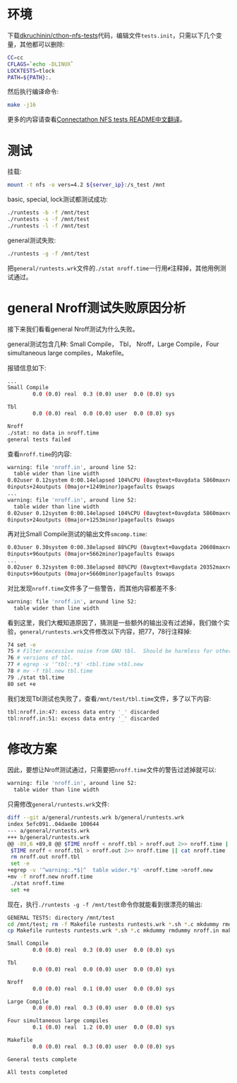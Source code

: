 # 环境

下载[dkruchinin/cthon-nfs-tests](https://github.com/dkruchinin/cthon-nfs-tests)代码，编辑文件`tests.init`，只需以下几个变量，其他都可以删除:
```sh
CC=cc
CFLAGS=`echo -DLINUX`
LOCKTESTS=tlock
PATH=${PATH}:.
```

然后执行编译命令:
```sh
make -j16
```

更多的内容请查看[Connectathon NFS tests README中文翻译](https://chenxiaosong.com/src/translations/nfs/cthon-nfs-tests-readme.html)。

# 测试

挂载:
```sh
mount -t nfs -o vers=4.2 ${server_ip}:/s_test /mnt
```

basic, special, lock测试都测试成功:
```sh
./runtests -b -f /mnt/test
./runtests -s -f /mnt/test
./runtests -l -f /mnt/test
```

general测试失败:
```sh
./runtests -g -f /mnt/test
```

把`general/runtests.wrk`文件的`./stat nroff.time`一行用`#`注释掉，其他用例测试通过。

# general Nroff测试失败原因分析

接下来我们看看general Nroff测试为什么失败。

general测试包含几种: Small Compile， Tbl， Nroff，Large Compile，Four simultaneous large compiles，Makefile。

报错信息如下:
```sh
...
Small Compile
        0.0 (0.0) real  0.3 (0.0) user  0.0 (0.0) sys

Tbl
        0.0 (0.0) real  0.0 (0.0) user  0.0 (0.0) sys

Nroff
./stat: no data in nroff.time
general tests failed
```

查看`nroff.time`的内容:
```sh
warning: file 'nroff.in', around line 52:                                      
  table wider than line width                                                  
0.02user 0.12system 0:00.14elapsed 104%CPU (0avgtext+0avgdata 5860maxresident)k
0inputs+24outputs (0major+1249minor)pagefaults 0swaps
...                          
warning: file 'nroff.in', around line 52:                                      
  table wider than line width                                                  
0.02user 0.12system 0:00.14elapsed 104%CPU (0avgtext+0avgdata 5860maxresident)k
0inputs+24outputs (0major+1253minor)pagefaults 0swaps                          
```

再对比Small Compile测试的输出文件`smcomp.time`:
```sh
0.03user 0.30system 0:00.38elapsed 88%CPU (0avgtext+0avgdata 20608maxresident)k
0inputs+96outputs (0major+5662minor)pagefaults 0swaps
...
0.02user 0.32system 0:00.38elapsed 88%CPU (0avgtext+0avgdata 20352maxresident)k
0inputs+96outputs (0major+5660minor)pagefaults 0swaps
```

对比发现`nroff.time`文件多了一些警告，而其他内容都差不多:
```sh
warning: file 'nroff.in', around line 52:                                      
  table wider than line width    
```

看到这里，我们大概知道原因了，猜测是一些额外的输出没有过滤掉，我们做个实验，`general/runtests.wrk`文件修改以下内容，把77，78行注释掉:
```sh
74 set -e
75 # Filter excessive noise from GNU tbl.  Should be harmless for other
76 # versions of tbl.
77 # egrep -v '^tbl:.*$' <tbl.time >tbl.new
78 # mv -f tbl.new tbl.time
79 ./stat tbl.time
80 set +e
```

我们发现Tbl测试也失败了，查看`/mnt/test/tbl.time`文件，多了以下内容:
```sh
tbl:nroff.in:47: excess data entry '_' discarded
tbl:nroff.in:51: excess data entry '_' discarded
```

# 修改方案

因此，要想让Nroff测试通过，只需要把`nroff.time`文件的警告过滤掉就可以:
```sh
warning: file 'nroff.in', around line 52:                                      
  table wider than line width        
```

只需修改`general/runtests.wrk`文件:
```sh
diff --git a/general/runtests.wrk b/general/runtests.wrk
index 5efc091..04dae8e 100644
--- a/general/runtests.wrk
+++ b/general/runtests.wrk
@@ -89,6 +89,8 @@ $TIME nroff < nroff.tbl > nroff.out 2>> nroff.time || cat nroff.time
 $TIME nroff < nroff.tbl > nroff.out 2>> nroff.time || cat nroff.time
 rm nroff.out nroff.tbl
 set -e
+egrep -v '^warning:.*$|^  table wider.*$' <nroff.time >nroff.new
+mv -f nroff.new nroff.time
 ./stat nroff.time
 set +e
```

现在，执行`./runtests -g -f /mnt/test`命令你就能看到很漂亮的输出:
```sh
GENERAL TESTS: directory /mnt/test
cd /mnt/test; rm -f Makefile runtests runtests.wrk *.sh *.c mkdummy rmdummy nroff.in makefile.tst
cp Makefile runtests runtests.wrk *.sh *.c mkdummy rmdummy nroff.in makefile.tst /mnt/test

Small Compile
        0.0 (0.0) real  0.3 (0.0) user  0.0 (0.0) sys

Tbl
        0.0 (0.0) real  0.0 (0.0) user  0.0 (0.0) sys

Nroff
        0.0 (0.0) real  0.1 (0.0) user  0.0 (0.0) sys

Large Compile
        0.0 (0.0) real  0.3 (0.0) user  0.0 (0.0) sys

Four simultaneous large compiles
        0.1 (0.0) real  1.2 (0.0) user  0.0 (0.0) sys

Makefile
        0.0 (0.0) real  0.3 (0.0) user  0.0 (0.0) sys

General tests complete

All tests completed
```